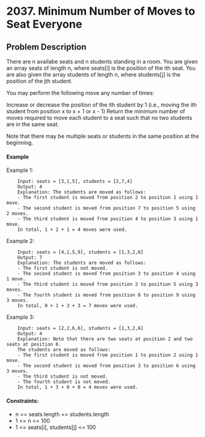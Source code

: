 # 2037. Minimum Number of Moves to Seat Everyone

## Problem Description

There are n availabe seats and n students standing in a room. You are given an array seats of length n, where seats[i] is the position of the ith seat. You are also given the array students of length n, where students[j] is the position of the jth student.

You may perform the following move any number of times:

Increase or decrease the position of the ith student by 1 (i.e., moving the ith student from position x to x + 1 or x - 1)
Return the minimum number of moves required to move each student to a seat such that no two students are in the same seat.

Note that there may be multiple seats or students in the same position at the beginning.

#### Example

Example 1:

        Input: seats = [3,1,5], students = [2,7,4]
        Output: 4
        Explanation: The students are moved as follows:
        - The first student is moved from position 2 to position 1 using 1 move.
        - The second student is moved from position 7 to position 5 using 2 moves.
        - The third student is moved from position 4 to position 3 using 1 move.
        In total, 1 + 2 + 1 = 4 moves were used.

Example 2:
        
        Input: seats = [4,1,5,9], students = [1,3,2,6]
        Output: 7
        Explanation: The students are moved as follows:
        - The first student is not moved.
        - The second student is moved from position 3 to position 4 using 1 move.
        - The third student is moved from position 2 to position 5 using 3 moves.
        - The fourth student is moved from position 6 to position 9 using 3 moves.
        In total, 0 + 1 + 3 + 3 = 7 moves were used.

Example 3:

        Input: seats = [2,2,6,6], students = [1,3,2,6]
        Output: 4
        Explanation: Note that there are two seats at position 2 and two seats at position 6.
        The students are moved as follows:
        - The first student is moved from position 1 to position 2 using 1 move.
        - The second student is moved from position 3 to position 6 using 3 moves.
        - The third student is not moved.
        - The fourth student is not moved.
        In total, 1 + 3 + 0 + 0 = 4 moves were used.
 

#### Constraints:

- n == seats.length == students.length
- 1 <= n <= 100
- 1 <= seats[i], students[j] <= 100
